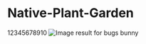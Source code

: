 # Native-Plant-Garden
12345678910
<img src="https://vignette.wikia.nocookie.net/uncyclopedia/images/2/26/Classic_bugsbunny.png/revision/latest?cb=20120707232041" alt="Image result for bugs bunny"/>
